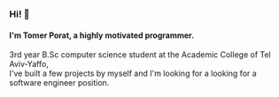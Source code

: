 ### Hi! 👋
#### I'm Tomer Porat, a highly motivated programmer.
3rd year B.Sc computer science student at the Academic College of Tel Aviv-Yaffo, </br>
I've built a few projects by myself and I'm looking for a looking for a software engineer position.

